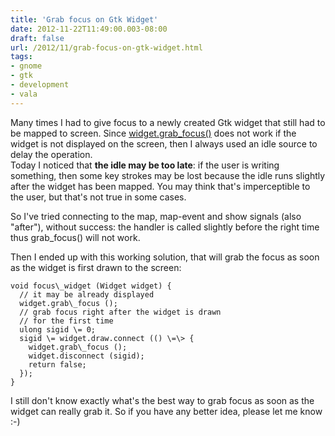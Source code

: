 ```yaml
---
title: 'Grab focus on Gtk Widget'
date: 2012-11-22T11:49:00.003-08:00
draft: false
url: /2012/11/grab-focus-on-gtk-widget.html
tags: 
- gnome
- gtk
- development
- vala
---
```


Many times I had to give focus to a newly created Gtk widget that still had to be mapped to screen. Since [widget.grab\_focus()](http://developer.gnome.org/gtk3/stable/GtkWidget.html#gtk-widget-grab-focus) does not work if the widget is not displayed on the screen, then I always used an idle source to delay the operation.  
Today I noticed that **the idle may be too late**: if the user is writing something, then some key strokes may be lost because the idle runs slightly after the widget has been mapped. You may think that's imperceptible to the user, but that's not true in some cases.  
  
So I've tried connecting to the map, map-event and show signals (also "after"), without success: the handler is called slightly before the right time thus grab\_focus() will not work.  
  
Then I ended up with this working solution, that will grab the focus as soon as the widget is first drawn to the screen:  
  
```
void focus\_widget (Widget widget) {
  // it may be already displayed
  widget.grab\_focus ();
  // grab focus right after the widget is drawn
  // for the first time
  ulong sigid \= 0;
  sigid \= widget.draw.connect (() \=\> {
    widget.grab\_focus ();
    widget.disconnect (sigid);
    return false;
  });
}

```
  
I still don't know exactly what's the best way to grab focus as soon as the widget can really grab it. So if you have any better idea, please let me know :-)